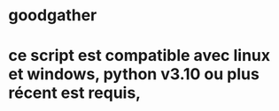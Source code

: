 # goodgather
# ce script est compatible avec linux et windows, python v3.10 ou plus récent est requis,

